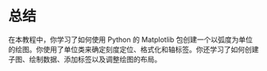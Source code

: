 # 总结

在本教程中，你学习了如何使用 Python 的 Matplotlib 包创建一个以弧度为单位的绘图。你使用了单位类来确定刻度定位、格式化和轴标签。你还学习了如何创建子图、绘制数据、添加标签以及调整绘图的布局。
